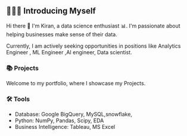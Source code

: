 ## 🙋🏻‍♂️ Introducing Myself

Hi there 👋 I'm Kiran, a data science enthusiast 📊. I'm passionate about helping businesses make sense of their data. 

Currently, I am actively seeking opportunities in positions like  Analytics Engineer , ML Engineer ,AI engineer, Data scientist.

### 📚 Projects

Welcome to my portfolio, where I showcase my Projects.

### 🛠️ Tools

- Database: Google BigQuery, MySQL,snowflake,
- Python: NumPy, Pandas, Scipy, EDA
- Business Intelligence: Tableau, MS Excel
